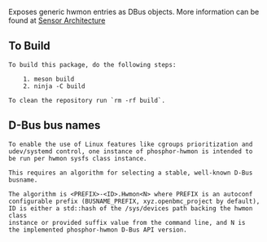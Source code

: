 Exposes generic hwmon entries as DBus objects. More information can be found at
[Sensor Architecture](https://github.com/openbmc/docs/blob/master/architecture/sensor-architecture.md)

## To Build

```
To build this package, do the following steps:

    1. meson build
    2. ninja -C build

To clean the repository run `rm -rf build`.
```

## D-Bus bus names

```
To enable the use of Linux features like cgroups prioritization and
udev/systemd control, one instance of phosphor-hwmon is intended to
be run per hwmon sysfs class instance.

This requires an algorithm for selecting a stable, well-known D-Bus busname.

The algorithm is <PREFIX>-<ID>.Hwmon<N> where PREFIX is an autoconf
configurable prefix (BUSNAME_PREFIX, xyz.openbmc_project by default),
ID is either a std::hash of the /sys/devices path backing the hwmon class
instance or provided suffix value from the command line, and N is
the implemented phosphor-hwmon D-Bus API version.
```
